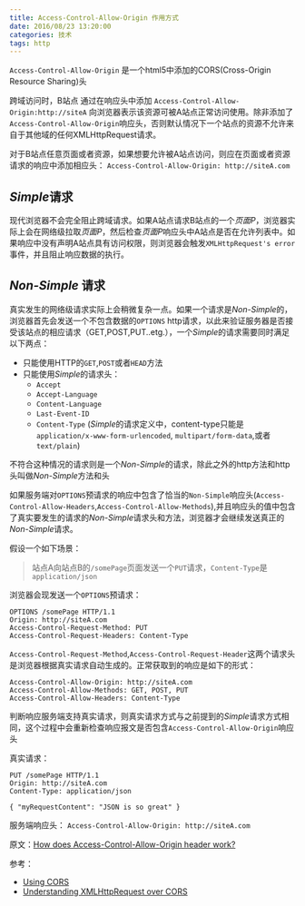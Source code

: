 ```yaml
---
title: Access-Control-Allow-Origin 作用方式
date: 2016/08/23 13:20:00
categories: 技术
tags: http
---
```


`Access-Control-Allow-Origin` 是一个html5中添加的CORS(Cross-Origin Resource Sharing)头

跨域访问时，B站点 通过在响应头中添加
`Access-Control-Allow-Origin:http://siteA` 向浏览器表示该资源可被A站点正常访问使用。除非添加了`Access-Control-Allow-Origin`响应头，否则默认情况下一个站点的资源不允许来自于其他域的任何XMLHttpRequest请求。

对于B站点任意页面或者资源，如果想要允许被A站点访问，则应在页面或者资源请求的响应中添加相应头：
`Access-Control-Allow-Origin: http://siteA.com`

## *Simple*请求

现代浏览器不会完全阻止跨域请求。如果A站点请求B站点的一个*页面P*，浏览器实际上会在网络级拉取*页面P*，然后检查*页面P*响应头中A站点是否在允许列表中。如果响应中没有声明A站点具有访问权限，则浏览器会触发`XMLHttpRequest's error`事件，并且阻止响应数据的执行。

## *Non-Simple* 请求

真实发生的网络级请求实际上会稍微复杂一点。如果一个请求是*Non-Simple*的，浏览器首先会发送一个不包含数据的`OPTIONS` http请求，以此来验证服务器是否接受该站点的相应请求（GET,POST,PUT..etg.），一个*Simple*的请求需要同时满足以下两点：

* 只能使用HTTP的`GET`,`POST`或者`HEAD`方法
* 只能使用*Simple*的请求头：
  * `Accept`
  * `Accept-Language`
  * `Content-Language`
  * `Last-Event-ID`
  * `Content-Type` (*Simple*的请求定义中，content-type只能是`application/x-www-form-urlencoded`, `multipart/form-data`,或者 `text/plain`)

不符合这种情况的请求则是一个*Non-Simple*的请求，除此之外的http方法和http头叫做*Non-Simple*方法和头

如果服务端对`OPTIONS`预请求的响应中包含了恰当的`Non-Simple`响应头(`Access-Control-Allow-Headers`,`Access-Control-Allow-Methods`),并且响应头的值中包含了真实要发生的请求的*Non-Simple*请求头和方法，浏览器才会继续发送真正的*Non-Simple*请求。

假设一个如下场景：
> 站点A向站点B的`/somePage`页面发送一个`PUT`请求，`Content-Type`是`application/json`

浏览器会现发送一个`OPTIONS`预请求：
```
OPTIONS /somePage HTTP/1.1
Origin: http://siteA.com
Access-Control-Request-Method: PUT
Access-Control-Request-Headers: Content-Type
```
`Access-Control-Request-Method`,`Access-Control-Request-Header`这两个请求头是浏览器根据真实请求自动生成的。正常获取到的响应是如下的形式：
```
Access-Control-Allow-Origin: http://siteA.com
Access-Control-Allow-Methods: GET, POST, PUT
Access-Control-Allow-Headers: Content-Type
```
判断响应服务端支持真实请求，则真实请求方式与之前提到的*Simple*请求方式相同，这个过程中会重新检查响应报文是否包含`Access-Control-Allow-Origin`响应头

真实请求：
```
PUT /somePage HTTP/1.1
Origin: http://siteA.com
Content-Type: application/json

{ "myRequestContent": "JSON is so great" }
```

服务端响应头：
`Access-Control-Allow-Origin: http://siteA.com`

原文：[How does Access-Control-Allow-Origin header work?](http://stackoverflow.com/questions/10636611/how-does-access-control-allow-origin-header-work)

参考：
* [Using CORS](http://www.html5rocks.com/en/tutorials/cors/)
* [Understanding XMLHttpRequest over CORS](http://stackoverflow.com/a/13400954/710446)








